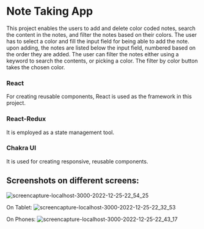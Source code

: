 # Note Taking App

This project enables the users to add and delete color coded notes, search the content in the notes, and filter the notes based on their colors. The user has to select a color and fill the input field for being able to add the note. upon adding, the notes are listed below the input field, numbered based on the order they are added. The user can filter the notes either using a keyword to search the contents, or picking a color. The filter by color button takes the chosen color. 

### React 
For creating reusable components, React is used as the framework in this project.

### React-Redux 
It is employed as a state management tool. 

### Chakra UI
It is used for creating responsive, reusable components.

## Screenshots on different screens:

![screencapture-localhost-3000-2022-12-25-22_54_25](https://user-images.githubusercontent.com/91026643/209480481-b88750a1-a368-435e-98ac-e0c3614a3bae.png)

On Tablet: 
![screencapture-localhost-3000-2022-12-25-22_32_53](https://user-images.githubusercontent.com/91026643/209480487-44e0867c-a82b-4f73-8085-db90e5947ceb.png)

On Phones:
![screencapture-localhost-3000-2022-12-25-22_43_17](https://user-images.githubusercontent.com/91026643/209480505-546bf2f0-6b06-497e-9241-13259c9314b5.png)
